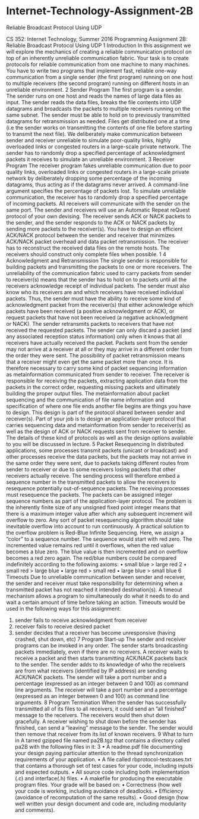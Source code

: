 # Internet-Technology-Assignment-2B
Reliable Broadcast Protocol Using UDP

CS 352: Internet Technology, Summer 2016
Programming Assignment 2B: Reliable Broadcast Protocol Using
UDP
1 Introduction
In this assignment we will explore the mechanics of creating a reliable communication protocol
on top of an inherently unreliable communication fabric. Your task is to create protocols for
reliable communication from one machine to many machines. You have to write two programs that
implement fast, reliable one-way communication from a single sender (the first program) running
on one host to multiple receivers (the second program) running on different hosts in an unreliable
environment.
2 Sender Program
The first program is a sender. The sender runs on one host and reads the names of large data files as
input. The sender reads the data files, breaks the file contents into UDP datagrams and broadcasts
the packets to multiple receivers running on the same subnet. The sender must be able to hold on
to previously transmitted datagrams for retransmission as needed. Files get distributed one at a
time (i.e the sender works on transmitting the contents of one file before starting to transmit the
next file). We deliberately make communication between sender and receiver unreliable to simulate
poor-quality links, highly overloaded links or congested routers in a large-scale private network.
The sender has to randomly drop a specified percentage of acknowledgment packets it receives to
simulate an unreliable environment.
3 Receiver Program
The receiver program fakes unreliable communication due to poor quality links, overloaded links
or congested routers in a large-scale private network by deliberately dropping some percentage of
the incoming datagrams, thus acting as if the datagrams never arrived. A command-line argument
specifies the percentage of packets lost. To simulate unreliable communication, the receiver has
to randomly drop a specified percentage of incoming packets. All receivers will communicate with
the sender on the same port. The sender and receivers will use an Automatic Repeat reQuest
protocol of your own devising. The receiver sends ACK or NACK packets to the sender, and the
sender responds to the ACK or NACK packets by sending more packets to the receiver(s). You
have to design an efficient ACK/NACK protocol between the sender and receiver that minimizes
ACK/NACK packet overhead and data packet retransmission. The receiver has to reconstruct the
received data files on the remote hosts. The receivers should construct only complete files when
possible.
1
4 Acknowledgment and Retransmission
The single sender is responsible for building packets and transmitting the packets to one or more
receivers. The unreliability of the communication fabric used to carry packets from sender to
receiver(s) means that the sender has to hold on to packets until all the receivers acknowledge
receipt of individual packets. The sender must also know who its receivers are and which receivers
have received individual packets. Thus, the sender must have the ability to receive some kind
of acknowledgment packet from the receiver(s) that either acknowledge which packets have been
received (a positive acknowledgment or ACK), or request packets that have not been received (a
negative acknowledgment or NACK). The sender retransmits packets to receivers that have not
received the requested packets. The sender can only discard a packet (and any associated reception
status information) only when it knows that all receivers have actually received the packet.
Packets sent from the sender may not arrive at a receiver at all or they may arrive in a different
order from the order they were sent. The possibility of packet retransmission means that a receiver
might even get the same packet more than once. It is therefore necessary to carry some kind of
packet sequencing information as metainformation communicated from sender to receiver. The
receiver is responsible for receiving the packets, extracting application data from the packets in the
correct order, requesting missing packets and ultimately building the proper output files.
The metainformation about packet sequencing and the communication of file name information
and specification of where one file ends another file begins are things you have to design. This
design is part of the protocol shared between sender and receiver(s). Part of your job is to design
an application-layer protocol that carries sequencing data and metainformation from sender to
receiver(s) as well as the design of ACK or NACK requests sent from receiver to sender.
The details of these kind of protocols as well as the design options available to you will be discussed
in lecture.
5 Packet Resequencing
In distributed applications, some processes transmit packets (unicast or broadcast) and other processes
receive the data packets, but the packets may not arrive in the same order they were sent,
due to packets taking different routes from sender to receiver or due to some receivers losing packets
that other receivers actually receive. The sending process will therefore embed a sequence number
in the transmitted packets to allow the receivers to resequence potentially out-of-sequence packets.
The receiving processes must resequence the packets. The packets can be assigned integer sequence
numbers as part of the application-layer protocol. The problem is the inherently finite size of
any unsigned fixed point integer means that there is a maximum integer value after which any
subsequent increment will overflow to zero. Any sort of packet resequencing algorithm should take
inevitable overflow into account to run continuously.
A practical solution to the overflow problem is Red-Blue Infinite Sequencing. Here, we assign a
”color” to a sequence number. The sequence would start with red zero. The incremented value
remains red until it overflows, when the red value becomes a blue zero. The blue value is then
incremented and on overflow becomes a red zero again.
The red/blue numbers could be compared indefinitely according to the following axioms:
• small blue > large red
2
• small red > large blue
• large red > small red
• large blue > small blue
6 Timeouts
Due to unreliable communication between sender and receiver, the sender and receiver must take
responsibility for determining when a transmitted packet has not reached it intended destination(s).
A timeout mechanism allows a program to simultaneously do what it needs to do and wait a certain
amount of time before taking an action.
Timeouts would be used in the following ways for this assignment:
1. sender fails to receive acknowledgment from receiver
2. receiver fails to receive desired packet
3. sender decides that a receiver has become unresponsive (having crashed, shut down,
etc)
7 Program Start-up
The sender and receiver programs can be invoked in any order. The sender starts broadcasting
packets immediately, even if there are no receivers. A receiver waits to receive a packet and then
starts transmitting ACK/NACK packets back to the sender. The sender adds to its knowledge
of who the receivers are from what receivers (identified by IP address) are sending ACK/NACK
packets.
The sender will take a port number and a percentage (expressed as an integer between 0 and 100)
as command line arguments. The receiver will take a port number and a percentage (expressed as
an integer between 0 and 100) as command line arguments.
8 Program Termination
When the sender has successfully transmitted all of its files to all receivers, it could send an ”all
finished” message to the receivers. The receivers would then shut down gracefully.
A receiver wishing to shut down before the sender has finished, can send a ”leaving” message to
the sender. The sender would then remove that receiver from its list of known receivers.
9 What to turn in
A tarred gzipped file named pa2B.tgz that contains a directory called pa2B with the following files
in it:
3
• A readme.pdf file documenting your design paying particular attention to the thread
synchronization requirements of your application.
• A file called rbprotocol-testcases.txt that contains a thorough set of test cases for your code,
including inputs and expected outputs.
• All source code including both implementation (.c) and interface(.h) files.
• A makefile for producing the executable program files.
Your grade will be based on:
• Correctness (how well your code is working, including avoidance of deadlocks.
• Efficiency (avoidance of recomputation of the same results).
• Good design (how well written your design document and code are, including modularity and
comments).
